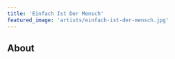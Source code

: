 ```yaml
---
title: 'Einfach Ist Der Mensch'
featured_image: 'artists/einfach-ist-der-mensch.jpg'
---
```


## About


